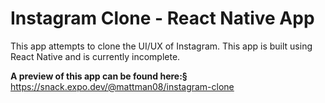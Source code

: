 # Instagram Clone - React Native App

This app attempts to clone the UI/UX of Instagram. This app is built using React Native and is currently incomplete.

**A preview of this app can be found here:§**
https://snack.expo.dev/@mattman08/instagram-clone
